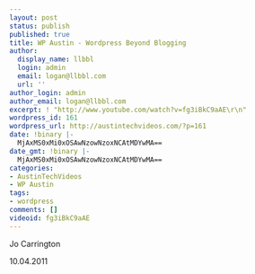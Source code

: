 ```yaml
---
layout: post
status: publish
published: true
title: WP Austin - Wordpress Beyond Blogging
author:
  display_name: llbbl
  login: admin
  email: logan@llbbl.com
  url: ''
author_login: admin
author_email: logan@llbbl.com
excerpt: ! "http://www.youtube.com/watch?v=fg3iBkC9aAE\r\n"
wordpress_id: 161
wordpress_url: http://austintechvideos.com/?p=161
date: !binary |-
  MjAxMS0xMi0xOSAwNzowNzoxNCAtMDYwMA==
date_gmt: !binary |-
  MjAxMS0xMi0xOSAwNzowNzoxNCAtMDYwMA==
categories:
- AustinTechVideos
- WP Austin
tags:
- wordpress
comments: []
videoid: fg3iBkC9aAE
---
```

<p>Jo Carrington</p>
<p>10.04.2011</p>
